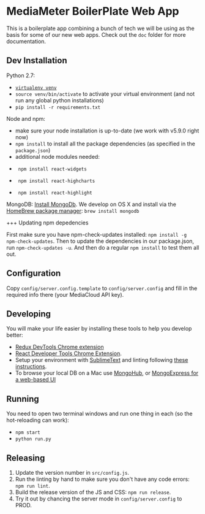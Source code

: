 MediaMeter BoilerPlate Web App
==============================

This is a boilerplate app combining a bunch of tech we will be using as the basis
for some of our new web apps.  Check out the `doc` folder for more documentation.

Dev Installation
----------------

Python 2.7:
 * [`virtualenv venv`](https://virtualenv.pypa.io/en/stable/)
 *  `source venv/bin/activate` to activate your virtual environment (and not run any global python installations)
 * `pip install -r requirements.txt`

Node and npm:  
 * make sure your node installation is up-to-date (we work with v5.9.0 right now)
 * `npm install` to install all the package dependencies (as specified in the `package.json`)
 * additional node modules needed:
 * 		npm install react-widgets
 * 		npm install react-highcharts
 * 		npm install react-highlight

MongoDB:
[Install MongoDb](https://docs.mongodb.com/manual/installation/).  We develop on OS X and install via the [HomeBrew package manager](http://brew.sh): `brew install mongodb`
 
+++ Updating npm depedencies

First make sure you have npm-check-updates installed: `npm install -g npm-check-updates`.
Then to update the dependencies in our package.json, run `npm-check-updates -u`.
And then do a regular `npm install` to test them all out.

Configuration
------------- 

Copy `config/server.config.template` to `config/server.config` and fill in the required info there (your MediaCloud API key).

Developing
----------

You will make your life easier by installing these tools to help you develop better:
 * [Redux DevTools Chrome extension](https://chrome.google.com/webstore/detail/redux-devtools/lmhkpmbekcpmknklioeibfkpmmfibljd)
 * [React Developer Tools Chrome Extension](https://chrome.google.com/webstore/detail/react-developer-tools/fmkadmapgofadopljbjfkapdkoienihi).
 * Setup your environment with [SublimeText](https://www.sublimetext.com) and linting following [these instructions](https://medium.com/planet-arkency/catch-mistakes-before-you-run-you-javascript-code-6e524c36f0c8#.1mela5864).
 * To browse your local DB on a Mac use [MongoHub](https://github.com/bububa/MongoHub-Mac), or [MongoExpress for a web-based UI](https://github.com/mongo-express/mongo-express)

Running
-------

You need to open two terminal windows and run one thing in each (so the hot-reloading can work):
 * `npm start`
 * `python run.py`

Releasing
---------

1. Update the version number in `src/config.js`.
2. Run the linting by hand to make sure you don't have any code errors: `npm run lint`.
3. Build the release version of the JS and CSS: `npm run release`.
4. Try it out by chancing the server mode in `config/server.config` to PROD.
